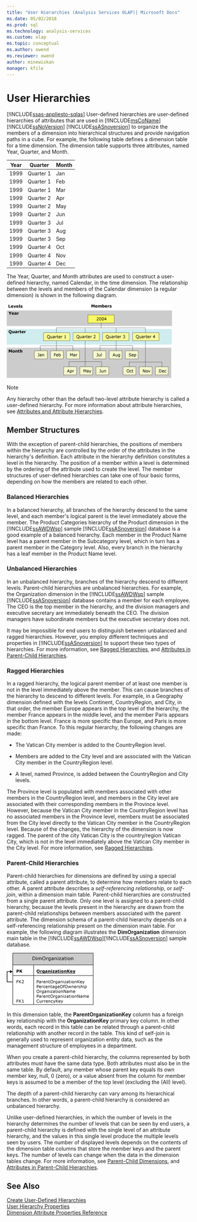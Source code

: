```yaml
---
title: "User Hierarchies (Analysis Services OLAP)| Microsoft Docs"
ms.date: 05/02/2018
ms.prod: sql
ms.technology: analysis-services
ms.custom: olap
ms.topic: conceptual
ms.author: owend
ms.reviewer: owend
author: minewiskan
manager: kfile
---
```

# User Hierarchies
[!INCLUDE[ssas-appliesto-sqlas](../../includes/ssas-appliesto-sqlas.md)]
  User-defined hierarchies are user-defined hierarchies of attributes that are used in [!INCLUDE[msCoName](../../includes/msconame-md.md)] [!INCLUDE[ssNoVersion](../../includes/ssnoversion-md.md)] [!INCLUDE[ssASnoversion](../../includes/ssasnoversion-md.md)] to organize the members of a dimension into hierarchical structures and provide navigation paths in a cube. For example, the following table defines a dimension table for a time dimension. The dimension table supports three attributes, named Year, Quarter, and Month.  
  
|Year|Quarter|Month|  
|----------|-------------|-----------|  
|1999|Quarter 1|Jan|  
|1999|Quarter 1|Feb|  
|1999|Quarter 1|Mar|  
|1999|Quarter 2|Apr|  
|1999|Quarter 2|May|  
|1999|Quarter 2|Jun|  
|1999|Quarter 3|Jul|  
|1999|Quarter 3|Aug|  
|1999|Quarter 3|Sep|  
|1999|Quarter 4|Oct|  
|1999|Quarter 4|Nov|  
|1999|Quarter 4|Dec|  
  
 The Year, Quarter, and Month attributes are used to construct a user-defined hierarchy, named Calendar, in the time dimension. The relationship between the levels and members of the Calendar dimension (a regular dimension) is shown in the following diagram.  
  
 ![Level and member hierarchy for a time dimension](../../analysis-services/multidimensional-models-olap-logical-dimension-objects/media/as-levelconcepts.gif "Level and member hierarchy for a time dimension")  
  
> [!NOTE]  
>  Any hierarchy other than the default two-level attribute hierarchy is called a user-defined hierarchy. For more information about attribute hierarchies, see [Attributes and Attribute Hierarchies](../../analysis-services/multidimensional-models-olap-logical-dimension-objects/attributes-and-attribute-hierarchies.md).  
  
## Member Structures  
 With the exception of parent-child hierarchies, the positions of members within the hierarchy are controlled by the order of the attributes in the hierarchy's definition. Each attribute in the hierarchy definition constitutes a level in the hierarchy. The position of a member within a level is determined by the ordering of the attribute used to create the level. The member structures of user-defined hierarchies can take one of four basic forms, depending on how the members are related to each other.  
  
### Balanced Hierarchies  
 In a balanced hierarchy, all branches of the hierarchy descend to the same level, and each member's logical parent is the level immediately above the member. The Product Categories hierarchy of the Product dimension in the [!INCLUDE[ssAWDWsp](../../includes/ssawdwsp-md.md)] sample [!INCLUDE[ssASnoversion](../../includes/ssasnoversion-md.md)] database is a good example of a balanced hierarchy. Each member in the Product Name level has a parent member in the Subcategory level, which in turn has a parent member in the Category level. Also, every branch in the hierarchy has a leaf member in the Product Name level.  
  
### Unbalanced Hierarchies  
 In an unbalanced hierarchy, branches of the hierarchy descend to different levels. Parent-child hierarchies are unbalanced hierarchies. For example, the Organization dimension in the [!INCLUDE[ssAWDWsp](../../includes/ssawdwsp-md.md)] sample [!INCLUDE[ssASnoversion](../../includes/ssasnoversion-md.md)] database contains a member for each employee. The CEO is the top member in the hierarchy, and the division managers and executive secretary are immediately beneath the CEO. The division managers have subordinate members but the executive secretary does not.  
  
 It may be impossible for end users to distinguish between unbalanced and ragged hierarchies. However, you employ different techniques and properties in [!INCLUDE[ssASnoversion](../../includes/ssasnoversion-md.md)] to support these two types of hierarchies. For more information, see [Ragged Hierarchies](../../analysis-services/multidimensional-models/user-defined-hierarchies-ragged-hierarchies.md), and [Attributes in Parent-Child Hierarchies](../../analysis-services/multidimensional-models/parent-child-dimension-attributes.md).  
  
### Ragged Hierarchies  
 In a ragged hierarchy, the logical parent member of at least one member is not in the level immediately above the member. This can cause branches of the hierarchy to descend to different levels. For example, in a Geography dimension defined with the levels Continent, CountryRegion, and City, in that order, the member Europe appears in the top level of the hierarchy, the member France appears in the middle level, and the member Paris appears in the bottom level. France is more specific than Europe, and Paris is more specific than France. To this regular hierarchy, the following changes are made:  
  
-   The Vatican City member is added to the CountryRegion level.  
  
-   Members are added to the City level and are associated with the Vatican City member in the CountryRegion level.  
  
-   A level, named Province, is added between the CountryRegion and City levels.  
  
 The Province level is populated with members associated with other members in the CountryRegion level, and members in the City level are associated with their corresponding members in the Province level. However, because the Vatican City member in the CountryRegion level has no associated members in the Province level, members must be associated from the City level directly to the Vatican City member in the CountryRegion level. Because of the changes, the hierarchy of the dimension is now ragged. The parent of the city Vatican City is the country/region Vatican City, which is not in the level immediately above the Vatican City member in the City level. For more information, see [Ragged Hierarchies](../../analysis-services/multidimensional-models/user-defined-hierarchies-ragged-hierarchies.md).  
  
### Parent-Child Hierarchies  
 Parent-child hierarchies for dimensions are defined by using a special attribute, called a parent attribute, to determine how members relate to each other. A parent attribute describes a *self-referencing relationship*, or *self-join*, within a dimension main table. Parent-child hierarchies are constructed from a single parent attribute. Only one level is assigned to a parent-child hierarchy, because the levels present in the hierarchy are drawn from the parent-child relationships between members associated with the parent attribute. The dimension schema of a parent-child hierarchy depends on a self-referencing relationship present on the dimension main table. For example, the following diagram illustrates the **DimOrganization** dimension main table in the [!INCLUDE[ssAWDWsp](../../includes/ssawdwsp-md.md)][!INCLUDE[ssASnoversion](../../includes/ssasnoversion-md.md)] sample database.  
  
 ![Self-referencing join in DimOrganization table](../../analysis-services/multidimensional-models/media/dimorganization.gif "Self-referencing join in DimOrganization table")  
  
 In this dimension table, the **ParentOrganizationKey** column has a foreign key relationship with the **OrganizationKey** primary key column. In other words, each record in this table can be related through a parent-child relationship with another record in the table. This kind of self-join is generally used to represent organization entity data, such as the management structure of employees in a department.  
  
 When you create a parent-child hierarchy, the columns represented by both attributes must have the same data type. Both attributes must also be in the same table. By default, any member whose parent key equals its own member key, null, 0 (zero), or a value absent from the column for member keys is assumed to be a member of the top level (excluding the (All) level).  
  
 The depth of a parent-child hierarchy can vary among its hierarchical branches. In other words, a parent-child hierarchy is considered an unbalanced hierarchy.  
  
 Unlike user-defined hierarchies, in which the number of levels in the hierarchy determines the number of levels that can be seen by end users, a parent-child hierarchy is defined with the single level of an attribute hierarchy, and the values in this single level produce the multiple levels seen by users. The number of displayed levels depends on the contents of the dimension table columns that store the member keys and the parent keys. The number of levels can change when the data in the dimension tables change. For more information, see [Parent-Child Dimensions](../../analysis-services/multidimensional-models/parent-child-dimension.md), and [Attributes in Parent-Child Hierarchies](../../analysis-services/multidimensional-models/parent-child-dimension-attributes.md).  
  
## See Also  
 [Create User-Defined Hierarchies](../../analysis-services/multidimensional-models/user-defined-hierarchies-create.md)   
 [User Hierarchy Properties](../../analysis-services/multidimensional-models-olap-logical-dimension-objects/user-hierarchies-properties.md)   
 [Dimension Attribute Properties Reference](../../analysis-services/multidimensional-models/dimension-attribute-properties-reference.md)  
  
  

